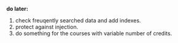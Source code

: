 
**do later:** 
1. check freuqently searched data and add indexes.
2. protect against injection.
3. do something for the courses with variable number of credits.